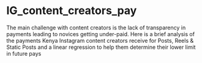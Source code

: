 # IG_content_creators_pay
The main challenge with content creators is the lack of transparency in payments leading to novices getting under-paid. Here is a brief analysis of the payments Kenya Instagram content creators receive for Posts, Reels &amp; Static Posts and a linear regression to help them determine their lower limit in future pays
